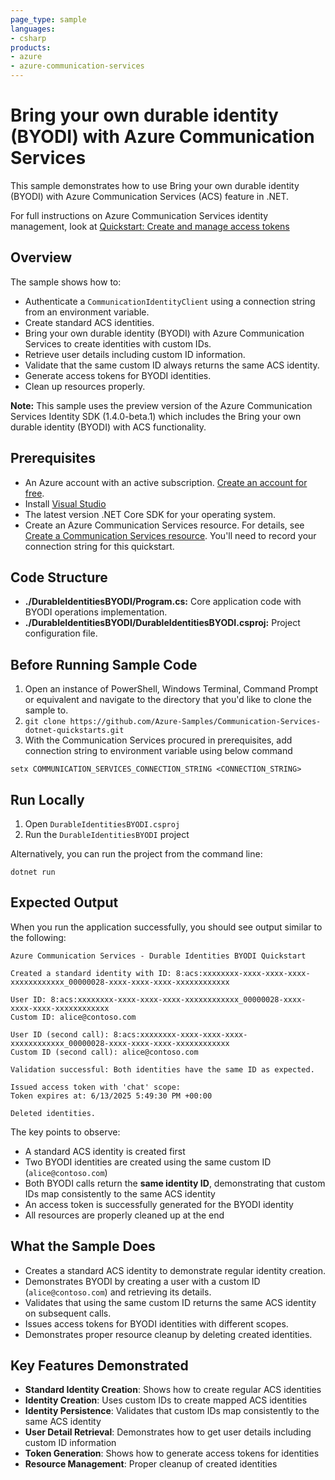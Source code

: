 ```yaml
---
page_type: sample
languages:
- csharp
products:
- azure
- azure-communication-services
---
```


# Bring your own durable identity (BYODI) with Azure Communication Services

This sample demonstrates how to use Bring your own durable identity (BYODI) with Azure Communication Services (ACS) feature in .NET.

For full instructions on Azure Communication Services identity management, look at [Quickstart: Create and manage access tokens](https://docs.microsoft.com/azure/communication-services/quickstarts/access-tokens?pivots=programming-language-csharp)

## Overview

The sample shows how to:
- Authenticate a `CommunicationIdentityClient` using a connection string from an environment variable.
- Create standard ACS identities.
- Bring your own durable identity (BYODI) with Azure Communication Services to create identities with custom IDs.
- Retrieve user details including custom ID information.
- Validate that the same custom ID always returns the same ACS identity.
- Generate access tokens for BYODI identities.
- Clean up resources properly.

**Note:** This sample uses the preview version of the Azure Communication Services Identity SDK (1.4.0-beta.1) which includes the Bring your own durable identity (BYODI) with ACS functionality.

## Prerequisites

- An Azure account with an active subscription. [Create an account for free](https://azure.microsoft.com/free/?WT.mc_id=A261C142F). 
- Install [Visual Studio](https://visualstudio.microsoft.com/downloads/)
- The latest version .NET Core SDK for your operating system.
- Create an Azure Communication Services resource. For details, see [Create a Communication Services resource](https://docs.microsoft.com/azure/communication-services/quickstarts/create-communication-resource). You'll need to record your connection string for this quickstart.

## Code Structure

- **./DurableIdentitiesBYODI/Program.cs:** Core application code with BYODI operations implementation.
- **./DurableIdentitiesBYODI/DurableIdentitiesBYODI.csproj:** Project configuration file.

## Before Running Sample Code

1. Open an instance of PowerShell, Windows Terminal, Command Prompt or equivalent and navigate to the directory that you'd like to clone the sample to.
2. `git clone https://github.com/Azure-Samples/Communication-Services-dotnet-quickstarts.git`
3. With the Communication Services procured in prerequisites, add connection string to environment variable using below command

```
setx COMMUNICATION_SERVICES_CONNECTION_STRING <CONNECTION_STRING>
```

## Run Locally

1. Open `DurableIdentitiesBYODI.csproj`
2. Run the `DurableIdentitiesBYODI` project

Alternatively, you can run the project from the command line:

```console
dotnet run
```

## Expected Output

When you run the application successfully, you should see output similar to the following:

```console
Azure Communication Services - Durable Identities BYODI Quickstart

Created a standard identity with ID: 8:acs:xxxxxxxx-xxxx-xxxx-xxxx-xxxxxxxxxxxx_00000028-xxxx-xxxx-xxxx-xxxxxxxxxxxx

User ID: 8:acs:xxxxxxxx-xxxx-xxxx-xxxx-xxxxxxxxxxxx_00000028-xxxx-xxxx-xxxx-xxxxxxxxxxxx
Custom ID: alice@contoso.com

User ID (second call): 8:acs:xxxxxxxx-xxxx-xxxx-xxxx-xxxxxxxxxxxx_00000028-xxxx-xxxx-xxxx-xxxxxxxxxxxx
Custom ID (second call): alice@contoso.com

Validation successful: Both identities have the same ID as expected.

Issued access token with 'chat' scope:
Token expires at: 6/13/2025 5:49:30 PM +00:00

Deleted identities.
```

The key points to observe:
- A standard ACS identity is created first
- Two BYODI identities are created using the same custom ID (`alice@contoso.com`)
- Both BYODI calls return the **same identity ID**, demonstrating that custom IDs map consistently to the same ACS identity
- An access token is successfully generated for the BYODI identity
- All resources are properly cleaned up at the end

## What the Sample Does

- Creates a standard ACS identity to demonstrate regular identity creation.
- Demonstrates BYODI by creating a user with a custom ID (`alice@contoso.com`) and retrieving its details.
- Validates that using the same custom ID returns the same ACS identity on subsequent calls.
- Issues access tokens for BYODI identities with different scopes.
- Demonstrates proper resource cleanup by deleting created identities.

## Key Features Demonstrated

- **Standard Identity Creation**: Shows how to create regular ACS identities
- **Identity Creation**: Uses custom IDs to create mapped ACS identities
- **Identity Persistence**: Validates that custom IDs map consistently to the same ACS identity
- **User Detail Retrieval**: Demonstrates how to get user details including custom ID information
- **Token Generation**: Shows how to generate access tokens for identities
- **Resource Management**: Proper cleanup of created identities

